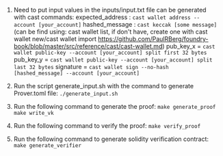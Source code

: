 1. Need to put input values in the inputs/input.txt file
can be generated with cast commands:
   expected_address : `cast wallet address --account [your_account]`
   hashed_message : `cast keccak [some message]`
    (can be find using: cast wallet list, if don't have, create one with cast wallet new/cast wallet import https://github.com/PaulRBerg/foundry-book/blob/master/src/reference/cast/cast-wallet.md)
   pub_key_x = `cast wallet public-key --account [your_account] split first 32 bytes`
   pub_key_y = `cast wallet public-key --account [your_account] split last 32 bytes`
   signature = `cast wallet sign --no-hash [hashed_message] --account [your_account]`

2. Run the script generate_input.sh with the command to generate Prover.toml file:
   `./generate_input.sh`

3. Run the following command to generate the proof:
   `make generate_proof`
   `make write_vk`

4. Run the following command to verify the proof:
   `make verify_proof`

5. Run the following command to generate solidity verification contract:
   `make generate_verifier`